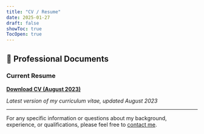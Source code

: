 ```yaml
---
title: "CV / Resume"
date: 2025-01-27
draft: false
showToc: true
TocOpen: true
---
```


## 📄 Professional Documents

### Current Resume

**[Download CV (August 2023)](/files/CV_Rajat_Patel_2023_08.pdf)**

*Latest version of my curriculum vitae, updated August 2023*

---

For any specific information or questions about my background, experience, or qualifications, please feel free to [contact me](mailto:rpatel12@umbc.edu). 